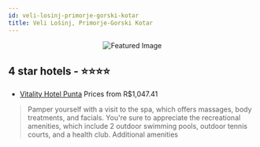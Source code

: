 ```yaml
---
id: veli-losinj-primorje-gorski-kotar
title: Veli Lošinj, Primorje-Gorski Kotar
---
```


<center><img src="https://i.travelapi.com/hotels/2000000/1190000/1188300/1188270/8e230aca_z.jpg" alt="Featured Image" /></center>


##  4 star hotels - ⭐️⭐️⭐️⭐️

-    [Vitality Hotel Punta](https://us.hurb.com/hotels/veli-losinj/vitality-hotel-punta-JNP-JP264866?cmp=18055) Prices from R$1,047.41
   > Pamper yourself with a visit to the spa, which offers massages, body treatments, and facials. You're sure to appreciate the recreational amenities, which include 2 outdoor swimming pools, outdoor tennis courts, and a health club. Additional amenities
